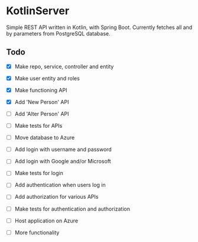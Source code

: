 # KotlinServer

Simple REST API written in Kotlin, with Spring Boot.
Currently fetches all and by parameters from PostgreSQL database.

## Todo
- [x] Make repo, service, controller and entity
- [x] Make user entity and roles
      
- [x] Make functioning API
- [x] Add 'New Person' API
- [ ] Add 'Alter Person' API
- [ ] Make tests for APIs

- [ ] Move database to Azure

- [ ] Add login with username and password
- [ ] Add login with Google and/or Microsoft
- [ ] Make tests for login

- [ ] Add authentication when users log in
- [ ] Add authorization for various APIs
- [ ] Make tests for authentication and authorization

- [ ] Host application on Azure

- [ ] More functionality
